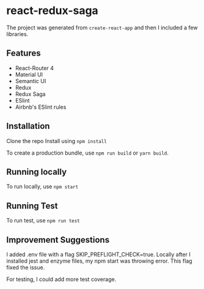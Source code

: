 # react-redux-saga

The project was generated from `create-react-app` and then I included a few libraries.

## Features

- React-Router 4
- Material UI
- Semantic UI
- Redux
- Redux Saga
- ESlint
- Airbnb's ESlint rules

## Installation
Clone the repo
Install using `npm install`

To create a production bundle, use `npm run build` or `yarn build`.

## Running locally

To run locally, use `npm start`

## Running Test

To run test, use `npm run test`

## Improvement Suggestions

I added .env file with a flag SKIP_PREFLIGHT_CHECK=true. Locally after I installed jest and enzyme files, my npm start was throwing error. This flag fixed the issue.

For testing, I could add more test coverage.
